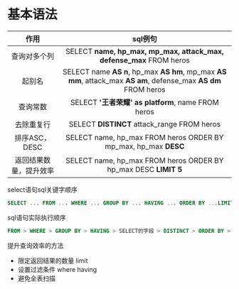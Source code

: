 # 基本语法

|作用|sql例句|
|:---:|:---:|
|查询对多个列|SELECT **name, hp_max, mp_max, attack_max, defense_max** FROM heros|
|起别名|SELECT name **AS n**, hp_max **AS hm**, mp_max **AS mm**, attack_max **AS am**, defense_max **AS dm** FROM heros|
|查询常数|SELECT **'王者荣耀' as platform**, name FROM heros|
|去除重复行|SELECT **DISTINCT** attack_range FROM heros|
|排序ASC，DESC| SELECT name, hp_max FROM heros ORDER BY mp_max, hp_max **DESC**|
|返回结果数量，提升效率|SELECT name, hp_max FROM heros ORDER BY hp_max DESC **LIMIT 5**|


select语句sql关键字顺序
```sql
SELECT ... FROM ... WHERE ... GROUP BY ... HAVING ... ORDER BY ...LIMIT ...
```

sql语句实际执行顺序
```sql
FROM > WHERE > GROUP BY > HAVING > SELECT的字段 > DISTINCT > ORDER BY > LIMIT
```

提升查询效率的方法
- 限定返回结果的数量 limit
- 设置过滤条件 where having
- 避免全表扫描
